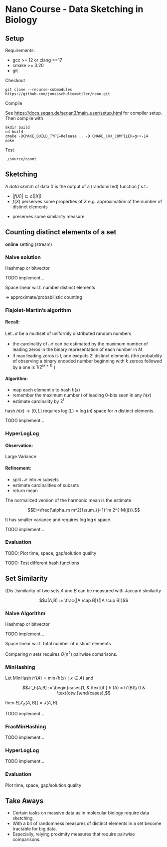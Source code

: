 # Nano Course - Data Sketching in Biology


## Setup

Requirements:

 - gcc >= 12 or clang >=17
 - cmake >= 3.20
 - git

Checkout
```
git clone --recurse-submodules https://github.com/jonasschultemattler/nano.git
```

Compile

See https://docs.seqan.de/seqan3/main_user/setup.html for compiler setup. Then compile with

```
mkdir build
cd build
cmake -DCMAKE_BUILD_TYPE=Release .. -D CMAKE_CXX_COMPILER=g++-14
make
```

Test
```
./source/count
```

## Sketching

A *data sketch* of data $X$ is the output of a (randomized) function $f$ s.t.:
 - $|f(X)| \subseteq o(|X|)$
 - $f(X)$ perserves some properties of $X$ e.g. approximation of the number of distinct elements
 <!-- - it can be updated efficiently -->
 - preserves some similarity measure


## Counting distinct elements of a set

**online** setting (stream)


### Naive solution

Hashmap or bitvector

TODO implement...

Space linear w.r.t. number distinct elements

-> approximate/probabilistic counting


### Flajolet-Martin’s algorithm

#### Recall:

Let $\mathcal{M}$ be a multiset of uniformly distributed random numbers.
 - the cardinality of $\mathcal{M}$ can be estimated by the maximum number of leading zeros in the binary representation of each number in $M$
 - if max leading zeros is $l$, one exepcts $2^l$ distinct elements
(the probability of observing a binary encoded number beginning with $k$ zeroes followed by a one is $1/2^{(k+1)}$ )

#### Algorithm:

- map each element $x$ to hash $h(x)$
- remember the maximum number $l$ of leading 0-bits seen in any $h(x)$
- estimate cardinality by $2^l$ 

hash $h(x) \rightarrow [0,L]$ requires $\log(L) \approx \log(n)$ space for $n$ distinct elements.

TODO implement...


### HyperLogLog

#### Observation:
Large Variance

#### Refinement:
- split $\mathcal{M}$ into $m$ subsets
- estimate cardinalities of subsets
- return mean

The normalized version of the harmonic mean is the estimate
```math
E:=\frac{\alpha_m m^2}{\sum_{j=1}^m 2^{-M(j)}}.
```

It has smaller variance and requires $\log \log n$ space.


TODO implement...


### Evaluation

TODO: Plot time, space, gap/solution quality

TODO: Test different hash functions


## Set Similarity

(Dis-)similarity of two sets $A$ and $B$ can be measured with Jaccard similarity
```math
J(A,B) := \frac{|A \cap B|}{|A \cup B|}
```


### Naive Algorithm

Hashmap or bitvector

TODO implement...

Space linear w.r.t. total number of distinct elements

Comparing $n$ sets requires $O(n^2)$ pairwise comarisons.


### MinHashing

Let MinHash $h'(A) = \min \{ h(x) \mid x \in A \}$ and
```math
J'_h(A,B) := \begin{cases}1, & \text{if } h'(A) = h'(B)\\ 0 & \text{otw.}\end{cases},
```
then $E[J'_h(A,B)] = J(A,B)$.

TODO implement...


### FracMinHashing

TODO implement...


### HyperLogLog

TODO implement...



### Evaluation

Plot time, space, gap/solution quality



## Take Aways

- Certain tasks on massive data as in molecular biology require data sketching.
- With a bit of randomness measures of distinct elements in a set become tractable for big data.
- Especially, relying proximity measures that require pairwise comparisons.





